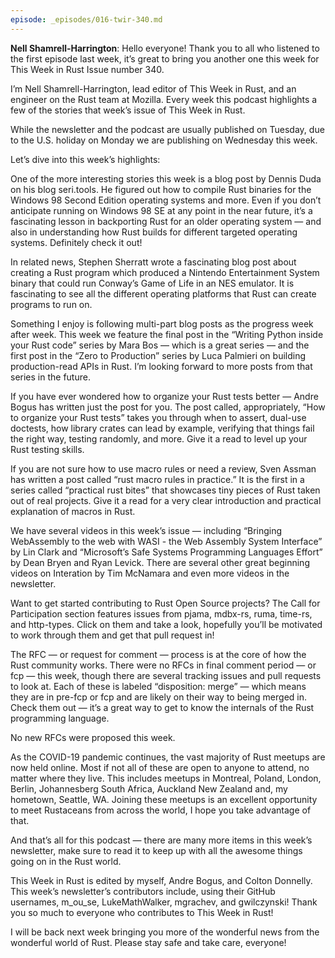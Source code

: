 ```yaml
---
episode: _episodes/016-twir-340.md
---
```


__Nell Shamrell-Harrington__: Hello everyone! Thank you to all who listened to the first episode last week, it’s great to bring you another one this week for This Week in Rust Issue number 340.

I’m Nell Shamrell-Harrington, lead editor of This Week in Rust, and an engineer on the Rust team at Mozilla. Every week this podcast highlights a few of the stories that week’s issue of This Week in Rust.

While the newsletter and the podcast are usually published on Tuesday, due to the U.S. holiday on Monday we are publishing on Wednesday this week.

Let’s dive into this week’s highlights:

One of the more interesting stories this week is a blog post by Dennis Duda on his blog seri.tools. He figured out how to compile Rust binaries for the Windows 98 Second Edition operating systems and more. Even if you don’t anticipate running on Windows 98 SE at any point in the near future, it’s a fascinating lesson in backporting Rust for an older operating system — and also in understanding how Rust builds for different targeted operating systems. Definitely check it out!

In related news, Stephen Sherratt wrote a fascinating blog post about creating a Rust program which produced a Nintendo Entertainment System binary that could run Conway’s Game of Life in an NES emulator. It is fascinating to see all the different operating platforms that Rust can create programs to run on.

Something I enjoy is following multi-part blog posts as the progress week after week. This week we feature the final post in the “Writing Python inside your Rust code” series by Mara Bos — which is a great series — and the first post in the “Zero to Production” series by Luca Palmieri on building production-read APIs in Rust. I’m looking forward to more posts from that series in the future.

If you have ever wondered how to organize your Rust tests better — Andre Bogus has written just the post for you. The post called, appropriately, “How to organize your Rust tests” takes you through when to assert, dual-use doctests, how library crates can lead by example, verifying that things fail the right way, testing randomly, and more. Give it a read to level up your Rust testing skills.

If you are not sure how to use macro rules or need a review, Sven Assman has written a post called “rust macro rules in practice.” It is the first in a series called “practical rust bites” that showcases tiny pieces of Rust taken out of real projects. Give it a read for a very clear introduction and practical explanation of macros in Rust.

We have several videos in this week’s issue — including “Bringing WebAssembly to the web with WASI - the Web Assembly System Interface” by Lin Clark and “Microsoft’s Safe Systems Programming Languages Effort” by Dean Bryen and Ryan Levick. There are several other great beginning videos on Interation by Tim McNamara and even more videos in the newsletter.

Want to get started contributing to Rust Open Source projects? The Call for Participation section features issues from pjama, mdbx-rs, ruma, time-rs, and http-types. Click on them and take a look, hopefully you’ll be motivated to work through them and get that pull request in!

The RFC — or request for comment — process is at the core of how the Rust community works. There were no RFCs in final comment period  — or fcp — this week, though there are several tracking issues and pull requests to look at. Each of these is labeled “disposition: merge” — which means they are in pre-fcp or fcp and are likely on their way to being merged in. Check them out — it’s a great way to get to know the internals of the Rust programming language.

No new RFCs were proposed this week.

As the COVID-19 pandemic continues, the vast majority of Rust meetups are now held online. Most if not all of these are open to anyone to attend, no matter where they live. This includes meetups in Montreal, Poland, London, Berlin, Johannesberg South Africa, Auckland New Zealand and, my hometown, Seattle, WA. Joining these meetups is an excellent opportunity to meet Rustaceans from across the world, I hope you take advantage of that.

And that’s all for this podcast — there are many more items in this week’s newsletter, make sure to read it to keep up with all the awesome things going on in the Rust world.

This Week in Rust is edited by myself, Andre Bogus, and Colton Donnelly. This week’s newsletter’s contributors include, using their GitHub usernames, m_ou_se, LukeMathWalker, mgrachev, and gwilczynski! Thank you so much to everyone who contributes to This Week in Rust!

I will be back next week bringing you more of the wonderful news from the wonderful world of Rust. Please stay safe and take care, everyone!

